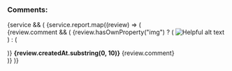 <ListGroup variant="flush">
    <ListGroup.Item>
                <h3>Comments:</h3>
    </ListGroup.Item>
              {service && (
                <ListGroup.Item>
                  {service.report.map((review) => (
                    <div>
                    {review.comment && (
                        <ListGroup.Item key={review._id}>
                        {review.hasOwnProperty("img") ? (
                            <img
                            src={handleImageCreation({ review })}
                            alt="Helpful alt text"
                            style={{ maxHeight: "9rem", maxWidth: "9rem" }}
                            />
                        ) : (
                            <p></p>
                        )}
                        <Row>
                            <strong>{review.createdAt.substring(0, 10)}</strong>
                        </Row>
                        <Row>
                            <span>{review.comment}</span>
                        </Row>
                          <div/>
                    </ListGroup.Item>)}
    </ListGroup.Item>)}
</ListGroup>